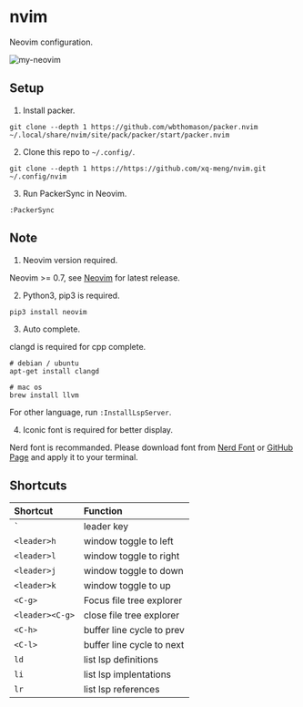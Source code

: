 # nvim
Neovim configuration.

![my-neovim](https://images.cnblogs.com/cnblogs_com/xqmeng/2040131/o_220623030633_nvim-greeting.png)

## Setup

1. Install packer.

```
git clone --depth 1 https://github.com/wbthomason/packer.nvim ~/.local/share/nvim/site/pack/packer/start/packer.nvim
```

2. Clone this repo to ``~/.config/``.

```
git clone --depth 1 https://https://github.com/xq-meng/nvim.git ~/.config/nvim
```

3. Run PackerSync in Neovim.

```
:PackerSync
```

## Note

1. Neovim version required.

Neovim >= 0.7, see [Neovim](https://neovim.io/) for latest release.

2. Python3, pip3 is required.

```
pip3 install neovim
```

3. Auto complete.

clangd is required for cpp complete.

```
# debian / ubuntu
apt-get install clangd

# mac os
brew install llvm
```

For other language, run ``:InstallLspServer``.

4. Iconic font is required for better display.

Nerd font is recommanded. Please download font from [Nerd Font](https://www.nerdfonts.com/font-downloads) or [GitHub Page](https://github.com/ryanoasis/nerd-fonts/tree/master/patched-fonts) and apply it to your terminal.

## Shortcuts

| Shortcut            | Function                  |
| :------------------ | :------------------------ |
| `` ` ``             | leader key                |
| `` <leader>h ``     | window toggle to left     |
| `` <leader>l ``     | window toggle to right    |
| `` <leader>j ``     | window toggle to down     |
| `` <leader>k ``     | window toggle to up       |
| `` <C-g> ``         | Focus file tree explorer  |
| `` <leader><C-g> `` | close file tree explorer  |
| `` <C-h> ``         | buffer line cycle to prev |
| `` <C-l> ``         | buffer line cycle to next |
| `` ld ``            | list lsp definitions      |
| `` li ``            | list lsp implentations    |
| `` lr ``            | list lsp references       |
